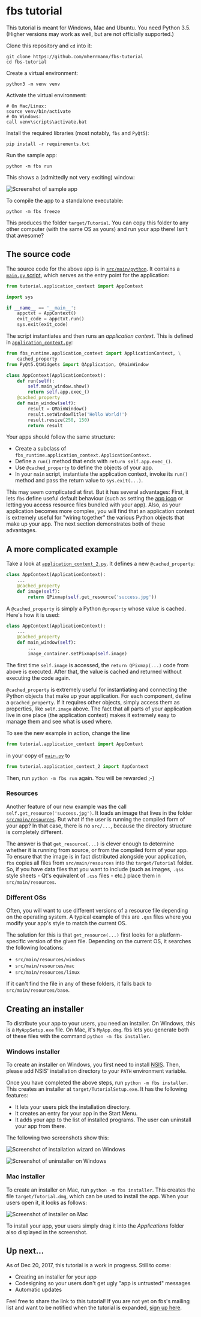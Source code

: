 # fbs tutorial
This tutorial is meant for Windows, Mac and Ubuntu. You need Python 3.5.
(Higher versions may work as well, but are not officially supported.)

Clone this repository and `cd` into it:

    git clone https://github.com/mherrmann/fbs-tutorial
    cd fbs-tutorial

Create a virtual environment:

    python3 -m venv venv

Activate the virtual environment:

    # On Mac/Linux:
    source venv/bin/activate
    # On Windows:
    call venv\scripts\activate.bat

Install the required libraries (most notably, `fbs` and `PyQt5`):

    pip install -r requirements.txt

Run the sample app:

    python -m fbs run

This shows a (admittedly not very exciting) window:

![Screenshot of sample app](screenshots/app.png)

To compile the app to a standalone executable:

    python -m fbs freeze

This produces the folder `target/Tutorial`. You can copy this folder to any
other computer (with the same OS as yours) and run your app there! Isn't that
awesome?

## The source code
The source code for the above app is in
[`src/main/python`](src/main/python/tutorial). It contains a
[`main.py` script](src/main/python/tutorial/main.py), which serves as the entry
point for the application:

```python
from tutorial.application_context import AppContext

import sys

if __name__ == '__main__':
    appctxt = AppContext()
    exit_code = appctxt.run()
    sys.exit(exit_code)
```

The script instantiates and then runs an _application context_. This is defined
in [`application_context.py`](src/main/python/tutorial/application_context.py):

```python
from fbs_runtime.application_context import ApplicationContext, \
    cached_property
from PyQt5.QtWidgets import QApplication, QMainWindow

class AppContext(ApplicationContext):
    def run(self):
        self.main_window.show()
        return self.app.exec_()
    @cached_property
    def main_window(self):
        result = QMainWindow()
        result.setWindowTitle('Hello World!')
        result.resize(250, 150)
        return result
```

Your apps should follow the same structure:

 * Create a subclass of `fbs_runtime.application_context.ApplicationContext`.
 * Define a `run()` method that ends with `return self.app.exec_()`.
 * Use `@cached_property` to define the objects of your app.
 * In your `main` script, instantiate the application context, invoke its
   `run()` method and pass the return value to `sys.exit(...)`.

This  may seem complicated at first. But it has several advantages: First, it
lets `fbs` define useful default behaviour (such as setting the
[app icon](src/main/icons) or letting you access resource files bundled with
your app). Also, as your application becomes more complex, you will find that
an application context is extremely useful for "wiring together" the various
Python objects that make up your app. The next section demonstrates both of
these advantages.

## A more complicated example
Take a look at
[`application_context_2.py`](src/main/python/tutorial/application_context_2.py).
It defines a new `@cached_property`:

```python
class AppContext(ApplicationContext):
    ...
    @cached_property
    def image(self):
        return QPixmap(self.get_resource('success.jpg'))
```

A `@cached_property` is simply a Python `@property` whose value is cached.
Here's how it is used:

```python
class AppContext(ApplicationContext):
    ...
    @cached_property
    def main_window(self):
        ...
        image_container.setPixmap(self.image)
```

The first time `self.image` is accessed, the `return QPixmap(...)` code from 
above is executed. After that, the value is cached and returned without
executing the code again.

`@cached_property` is extremely useful for instantiating and connecting the
Python objects that make up your application. For each component, define a
`@cached_property`. If it requires other objects, simply access them as
properties, like `self.image` above. The fact that all parts of your application
live in one place (the application context) makes it extremely easy to manage
them and see what is used where.

To see the new example in action, change the line

```python
from tutorial.application_context import AppContext
```

in your copy of [`main.py`](src/main/python/tutorial/main.py) to

```python
from tutorial.application_context_2 import AppContext
```

Then, run `python -m fbs run` again. You will be rewarded ;-)

### Resources
Another feature of our new example was the call
`self.get_resource('success.jpg')`. It loads an image that lives in the folder
[`src/main/resources`](src/main/resources/base).
But what if the user is running the compiled form of your app? In that case,
there is no `src/...`, because the directory structure is completely different.

The answer is that `get_resource(...)` is clever enough to determine whether it
is running from source, or from the compiled form of your app. To ensure that
the image is in fact distributed alongside your application, `fbs` copies all
files from `src/main/resources` into the `target/Tutorial` folder. So, if you
have data files that you want to include (such as images, `.qss` style sheets -
Qt's equivalent of `.css` files - etc.) place them in `src/main/resources`.

### Different OSs
Often, you will want to use different versions of a resource file depending on
the operating system. A typical example of this are `.qss` files where you
modify your app's style to match the current OS.

The solution for this is that `get_resource(...)` first looks for a
platform-specific version of the given file. Depending on the current OS, it
searches the following locations:

 * `src/main/resources/windows`
 * `src/main/resources/mac`
 * `src/main/resources/linux`

If it can't find the file in any of these folders, it falls back to
`src/main/resources/base`.

## Creating an installer
To distribute your app to your users, you need an installer. On Windows, this
is a `MyAppSetup.exe` file. On Mac, it's `MyApp.dmg`. fbs lets you generate both
of these files with the command `python -m fbs installer`.

### Windows installer
To create an installer on Windows, you first need to install
[NSIS](http://nsis.sourceforge.net/Main_Page). Then, please add NSIS'
installation directory to your `PATH` environment variable.

Once you have completed the above steps, run `python -m fbs installer`. This
creates an installer at `target/TutorialSetup.exe`. It has the following
features:

 * It lets your users pick the installation directory.
 * It creates an entry for your app in the Start Menu.
 * It adds your app to the list of installed programs. The user can uninstall your app from there.

The following two screenshots show this:

![Screenshot of installation wizard on Windows](screenshots/installer-windows.png)

![Screenshot of uninstaller on Windows](screenshots/uninstaller-windows.png)

### Mac installer
To create an installer on Mac, run `python -m fbs installer`. This creates the
file `target/Tutorial.dmg`, which can be used to install the app. When your
users open it, it looks as follows:

![Screenshot of installer on Mac](screenshots/installer-mac.png)

To install your app, your users simply drag it into the _Applications_ folder
also displayed in the screenshot.

## Up next...
As of Dec 20, 2017, this tutorial is a work in progress. Still to come:

 * Creating an installer for your app
 * Codesigning so your users don't get ugly "app is untrusted" messages
 * Automatic updates

Feel free to share the link to this tutorial! If you are not yet on fbs's
mailing list and want to be notified when the tutorial is expanded,
[sign up here](http://eepurl.com/ddgpnf).